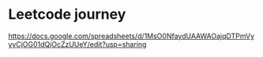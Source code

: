 # Leetcode journey

https://docs.google.com/spreadsheets/d/1MsO0NfaydUAAWAOajqDTPmVyyyCjOG01dQjOcZzUUeY/edit?usp=sharing